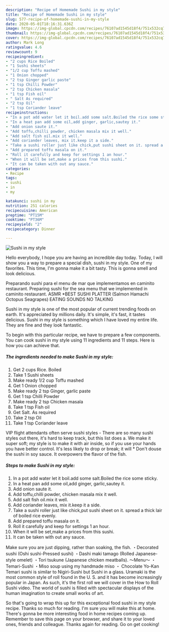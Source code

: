 ```yaml
---
description: "Recipe of Homemade Sushi in my style"
title: "Recipe of Homemade Sushi in my style"
slug: 577-recipe-of-homemade-sushi-in-my-style
date: 2020-05-01T18:16:31.636Z
image: https://img-global.cpcdn.com/recipes/76107ad1545d18f4/751x532cq70/sushi-in-my-style-recipe-main-photo.jpg
thumbnail: https://img-global.cpcdn.com/recipes/76107ad1545d18f4/751x532cq70/sushi-in-my-style-recipe-main-photo.jpg
cover: https://img-global.cpcdn.com/recipes/76107ad1545d18f4/751x532cq70/sushi-in-my-style-recipe-main-photo.jpg
author: Mark Long
ratingvalue: 4.6
reviewcount: 9
recipeingredient:
- "2 cups Rice Boiled"
- "1 Sushi sheets"
- "1/2 cup Toffu mashed"
- "1 Onion chopped"
- "2 tsp Ginger garlic paste"
- "1 tsp Chilli Powder"
- "2 tsp Chicken masala"
- "1 tsp Fish oil"
- " Salt As required"
- "2 tsp Oil"
- "1 tsp Coriander leave"
recipeinstructions:
- "In a pot add water let it boil.add some salt.Boiled the rice some sticky."
- "In a heat pan add some oil,add ginger, garlic,sautey it."
- "Add onion saute it."
- "Add toffu,chilli powder, chicken masala mix it well."
- "Add salt fish oil.mix it well."
- "Add coriander leaves, mix it.keep it a side."
- "Take a sushi roller just like chick,put sushi sheet on it. spread a thick lair of boiled rice evenly."
- "Add prepared toffu masala on it."
- "Roll it carefully and keep for settings 1 an hour."
- "When it will be set,make a prices from this sushi."
- "It can be taken with out any sauce."
categories:
- Recipe
tags:
- sushi
- in
- my

katakunci: sushi in my 
nutrition: 251 calories
recipecuisine: American
preptime: "PT15M"
cooktime: "PT36M"
recipeyield: "2"
recipecategory: Dinner

---
```



![Sushi in my style](https://img-global.cpcdn.com/recipes/76107ad1545d18f4/751x532cq70/sushi-in-my-style-recipe-main-photo.jpg)

Hello everybody, I hope you are having an incredible day today. Today, I will show you a way to prepare a special dish, sushi in my style. One of my favorites. This time, I'm gonna make it a bit tasty. This is gonna smell and look delicious.

Preparando sushi para el menu de mar que implementamos en caminito restaurant. Preparing sushi for the sea menu that we implemented in caminito restaurant. ASMR *BEST SUSHI PLATTER (Salmon Hamachi Octopus Seagrapes) EATING SOUNDS NO TALKING

Sushi in my style is one of the most popular of current trending foods on earth. It's appreciated by millions daily. It's simple, it's fast, it tastes delicious. Sushi in my style is something which I have loved my entire life. They are fine and they look fantastic.


To begin with this particular recipe, we have to prepare a few components. You can cook sushi in my style using 11 ingredients and 11 steps. Here is how you can achieve that.

<!--inarticleads1-->

##### The ingredients needed to make Sushi in my style:

1. Get 2 cups Rice. Boiled
1. Take 1 Sushi sheets
1. Make ready 1/2 cup Toffu mashed
1. Get 1 Onion chopped
1. Make ready 2 tsp Ginger, garlic paste
1. Get 1 tsp Chilli Powder
1. Make ready 2 tsp Chicken masala
1. Take 1 tsp Fish oil
1. Get  Salt. As required
1. Take 2 tsp Oil
1. Take 1 tsp Coriander leave


VIP flight attendants often serve sushi styles - There are so many sushi styles out there, it&#39;s hard to keep track, but this list does a. We make it super soft; my style is to make it with air inside, so if you use your hands you have better control. It&#39;s less likely to drop or break; it will * Don&#39;t douse the sushi in soy sauce. It overpowers the flavor of the fish. 

<!--inarticleads2-->

##### Steps to make Sushi in my style:

1. In a pot add water let it boil.add some salt.Boiled the rice some sticky.
1. In a heat pan add some oil,add ginger, garlic,sautey it.
1. Add onion saute it.
1. Add toffu,chilli powder, chicken masala mix it well.
1. Add salt fish oil.mix it well.
1. Add coriander leaves, mix it.keep it a side.
1. Take a sushi roller just like chick,put sushi sheet on it. spread a thick lair of boiled rice evenly.
1. Add prepared toffu masala on it.
1. Roll it carefully and keep for settings 1 an hour.
1. When it will be set,make a prices from this sushi.
1. It can be taken with out any sauce.


Make sure you are just dipping, rather than soaking, the fish. ・Decorated sushi (Oshi sushi-Pressed sushi) ・Dashi maki tamago (Rolled Japanese-style omelet) ・Tori tsukune (Japanese chicken meatballs). ～Menu～ ・ Temari-Sushi ・Miso soup using my handmade miso ・ Chocolate Yo-Kan Temari sushi is similar to Nigiri-Sushi but Sushi in a glass. Uramaki is the most common style of roll found in the U. S. and it has become increasingly popular in Japan. As such, it&#39;s the first roll we will cover in the How to Roll Sushi video. The world of sushi is filled with spectacular displays of the human imagination to create small works of art. 

So that's going to wrap this up for this exceptional food sushi in my style recipe. Thanks so much for reading. I'm sure you will make this at home. There's gonna be more interesting food in home recipes coming up. Remember to save this page on your browser, and share it to your loved ones, friends and colleague. Thanks again for reading. Go on get cooking!
